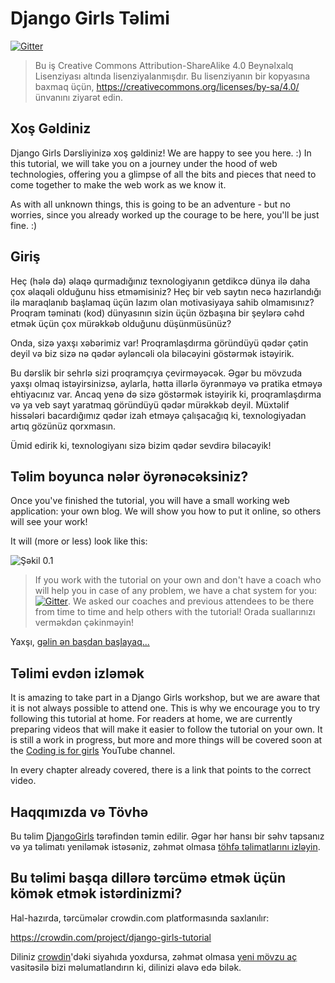 # Django Girls Təlimi

[![Gitter](https://badges.gitter.im/DjangoGirls/tutorial.svg)](https://gitter.im/DjangoGirls/tutorial)

> Bu iş Creative Commons Attribution-ShareAlike 4.0 Beynəlxalq Lisenziyası altında lisenziyalanmışdır. Bu lisenziyanın bir kopyasına baxmaq üçün, https://creativecommons.org/licenses/by-sa/4.0/ ünvanını ziyarət edin.

## Xoş Gəldiniz

Django Girls Dərsliyinizə xoş gəldiniz! We are happy to see you here. :) In this tutorial, we will take you on a journey under the hood of web technologies, offering you a glimpse of all the bits and pieces that need to come together to make the web work as we know it.

As with all unknown things, this is going to be an adventure - but no worries, since you already worked up the courage to be here, you'll be just fine. :)

## Giriş

Heç (hələ də) əlaqə qurmadığınız texnologiyanın getdikcə dünya ilə daha çox əlaqəli olduğunu hiss etməmisiniz? Heç bir veb saytın necə hazırlandığı ilə maraqlanıb başlamaq üçün lazım olan motivasiyaya sahib olmamısınız? Proqram təminatı (kod) dünyasının sizin üçün özbaşına bir şeylərə cəhd etmək üçün çox mürəkkəb olduğunu düşünmüsünüz?

Onda, sizə yaxşı xəbərimiz var! Proqramlaşdırma göründüyü qədər çətin deyil və biz sizə nə qədər əyləncəli ola biləcəyini göstərmək istəyirik.

Bu dərslik bir sehrlə sizi proqramçıya çevirməyəcək. Əgər bu mövzuda yaxşı olmaq istəyirsinizsə, aylarla, hətta illərlə öyrənməyə və pratika etməyə ehtiyacınız var. Ancaq yenə də sizə göstərmək istəyirik ki, proqramlaşdırma və ya veb sayt yaratmaq göründüyü qədər mürəkkəb deyil. Müxtəlif hissələri bacardığımız qədər izah etməyə çalışacağıq ki, texnologiyadan artıq gözünüz qorxmasın.

Ümid edirik ki, texnologiyanı sizə bizim qədər sevdirə biləcəyik!

## Təlim boyunca nələr öyrənəcəksiniz?

Once you've finished the tutorial, you will have a small working web application: your own blog. We will show you how to put it online, so others will see your work!

It will (more or less) look like this:

![Şəkil 0.1](images/application.png)

> If you work with the tutorial on your own and don't have a coach who will help you in case of any problem, we have a chat system for you: [![Gitter](https://badges.gitter.im/DjangoGirls/tutorial.svg)](https://gitter.im/DjangoGirls/tutorial). We asked our coaches and previous attendees to be there from time to time and help others with the tutorial! Orada suallarınızı verməkdən çəkinməyin!

Yaxşı, [gəlin ən başdan başlayaq...](./how_the_internet_works/README.md)

## Təlimi evdən izləmək

It is amazing to take part in a Django Girls workshop, but we are aware that it is not always possible to attend one. This is why we encourage you to try following this tutorial at home. For readers at home, we are currently preparing videos that will make it easier to follow the tutorial on your own. It is still a work in progress, but more and more things will be covered soon at the [Coding is for girls](https://www.youtube.com/channel/UC0hNd2uW8jTR5K3KBzRuG2A/feed) YouTube channel.

In every chapter already covered, there is a link that points to the correct video.

## Haqqımızda və Tövhə

Bu təlim [DjangoGirls](https://djangogirls.org/) tərəfindən təmin edilir. Əgər hər hansı bir səhv tapsanız və ya təlimatı yeniləmək istəsəniz, zəhmət olmasa [ töhfə təlimatlarını izləyin](https://github.com/DjangoGirls/tutorial/blob/master/README.md).

## Bu təlimi başqa dillərə tərcümə etmək üçün kömək etmək istərdinizmi?

Hal-hazırda, tərcümələr crowdin.com platformasında saxlanılır:

https://crowdin.com/project/django-girls-tutorial

Diliniz [crowdin](https://crowdin.com/)'dəki siyahıda yoxdursa, zəhmət olmasa [yeni mövzu aç](https://github.com/DjangoGirls/tutorial/issues/new) vasitəsilə bizi məlumatlandırın ki, dilinizi əlavə edə bilək.